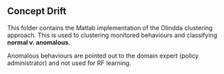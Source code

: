 ## Concept Drift 

This folder contains the Matlab implementation of the Olindda clustering approach. This is used to clustering monitored behaviours and classifying **normal v. anomalous**. 

Anomalous behaviours are pointed out to the domain expert (policy administrator) and not used for RF learning. 
